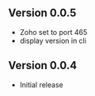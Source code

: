 ## Version 0.0.5

* Zoho set to port 465
* display version in cli

## Version 0.0.4

* Initial release